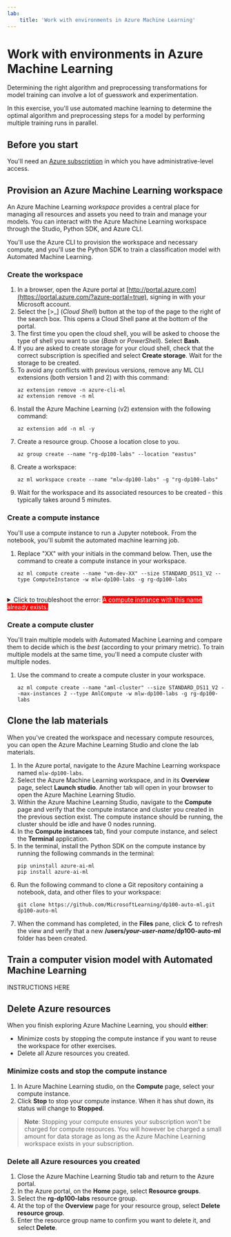 ```yaml
---
lab:
    title: 'Work with environments in Azure Machine Learning'
---
```


# Work with environments in Azure Machine Learning

Determining the right algorithm and preprocessing transformations for model training can involve a lot of guesswork and experimentation.

In this exercise, you'll use automated machine learning to determine the optimal algorithm and preprocessing steps for a model by performing multiple training runs in parallel.

## Before you start

You'll need an [Azure subscription](https://azure.microsoft.com/free) in which you have administrative-level access.

## Provision an Azure Machine Learning workspace

An Azure Machine Learning *workspace* provides a central place for managing all resources and assets you need to train and manage your models. You can interact with the Azure Machine Learning workspace through the Studio, Python SDK, and Azure CLI. 

You'll use the Azure CLI to provision the workspace and necessary compute, and you'll use the Python SDK to train a classification model with Automated Machine Learning.

### Create the workspace

1. In a browser, open the Azure portal at [http://portal.azure.com](https://portal.azure.com/?azure-portal=true), signing in with your Microsoft account.
1. Select the [>_] (*Cloud Shell*) button at the top of the page to the right of the search box. This opens a Cloud Shell pane at the bottom of the portal.
1. The first time you open the cloud shell, you will be asked to choose the type of shell you want to use (*Bash* or *PowerShell*). Select **Bash**.
1. If you are asked to create storage for your cloud shell, check that the correct subscription is specified and select **Create storage**. Wait for the storage to be created.
1. To avoid any conflicts with previous versions, remove any ML CLI extensions (both version 1 and 2) with this command:
    ```
    az extension remove -n azure-cli-ml
    az extension remove -n ml
    ```
1. Install the Azure Machine Learning (v2) extension with the following command:
    ```
    az extension add -n ml -y
    ```
1. Create a resource group. Choose a location close to you.
    ```azurecli
    az group create --name "rg-dp100-labs" --location "eastus"
    ```
1. Create a workspace:
    ```azurecli
    az ml workspace create --name "mlw-dp100-labs" -g "rg-dp100-labs"
    ```
1. Wait for the workspace and its associated resources to be created - this typically takes around 5 minutes. 

### Create a compute instance

You'll use a compute instance to run a Jupyter notebook. From the notebook, you'll submit the automated machine learning job.

1. Replace "XX" with your initials in the command below. Then, use the command to create a compute instance in your workspace.
    ```azurecli
    az ml compute create --name "vm-dev-XX" --size STANDARD_DS11_V2 --type ComputeInstance -w mlw-dp100-labs -g rg-dp100-labs
    ```

<br>
<details>
<summary>Click to troubleshoot the error: <span style="background-color: #FF0000"><font color="white">A compute instance with this name already exists.</span></font></summary>
If the following message appears in the Azure Cloud Shell:

<code>
Failed to connect to MSI. Please make sure MSI is configured correctly.
Get Token request returned: &lt;Response [400]&gt;
</code>
<br>
Delete the (partially) created compute instance using:
<code>
az ml compute delete "&lt;your-compute-instance-name&gt;"
</code>

And rerun the command to create a compute instance with a different name for your compute. Try adding random numbers after your initials for a more unique name.
</details>

### Create a compute cluster

You'll train multiple models with Automated Machine Learning and compare them to decide which is the *best* (according to your primary metric). To train multiple models at the same time, you'll need a compute cluster with multiple nodes.

1. Use the command to create a compute cluster in your workspace.
    ```azurecli
    az ml compute create --name "aml-cluster" --size STANDARD_DS11_V2 --max-instances 2 --type AmlCompute -w mlw-dp100-labs -g rg-dp100-labs
    ```

## Clone the lab materials

When you've created the workspace and necessary compute resources, you can open the Azure Machine Learning Studio and clone the lab materials. 

1. In the Azure portal, navigate to the Azure Machine Learning workspace named `mlw-dp100-labs`.
1. Select the Azure Machine Learning workspace, and in its **Overview** page, select **Launch studio**. Another tab will open in your browser to open the Azure Machine Learning Studio.
1. Within the Azure Machine Learning Studio, navigate to the **Compute** page and verify that the compute instance and cluster you created in the previous section exist. The compute instance should be running, the cluster should be idle and have 0 nodes running.
1. In the **Compute instances** tab, find your compute instance, and select the **Terminal** application.
1. In the terminal, install the Python SDK on the compute instance by running the following commands in the terminal:
    ```
    pip uninstall azure-ai-ml
    pip install azure-ai-ml
    ```
1. Run the following command to clone a Git repository containing a notebook, data, and other files to your workspace:
    ```
    git clone https://github.com/MicrosoftLearning/dp100-auto-ml.git dp100-auto-ml
    ``` 
1. When the command has completed, in the **Files** pane, click **&#8635;** to refresh the view and verify that a new **/users/*your-user-name*/dp100-auto-ml** folder has been created. 

## Train a computer vision model with Automated Machine Learning

INSTRUCTIONS HERE

## Delete Azure resources

When you finish exploring Azure Machine Learning, you should **either**:
- Minimize costs by stopping the compute instance if you want to reuse the workspace for other exercises.
- Delete all Azure resources you created.

### Minimize costs and stop the compute instance
1. In Azure Machine Learning studio, on the **Compute** page, select your compute instance.
2. Click **Stop** to stop your compute instance. When it has shut down, its status will change to **Stopped**.

> **Note**: Stopping your compute ensures your subscription won't be charged for compute resources. You will however be charged a small amount for data storage as long as the Azure Machine Learning workspace exists in your subscription.

### Delete all Azure resources you created
1. Close the Azure Machine Learning Studio tab and return to the Azure portal.
1. In the Azure portal, on the **Home** page, select **Resource groups**.
1. Select the **rg-dp100-labs** resource group.
1. At the top of the **Overview** page for your resource group, select **Delete resource group**. 
1. Enter the resource group name to confirm you want to delete it, and select **Delete**.
